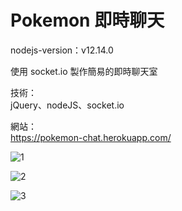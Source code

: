 # Pokemon 即時聊天
nodejs-version：v12.14.0

使用 socket.io 製作簡易的即時聊天室

技術：<br>
jQuery、nodeJS、socket.io

網站：<br>
https://pokemon-chat.herokuapp.com/

![1](https://user-images.githubusercontent.com/42172531/161303353-29c4b756-01d6-4a7d-ac97-eb46c459058f.png)

![2](https://user-images.githubusercontent.com/42172531/161303375-be720761-9b3d-4066-b06d-20d85ed26f6f.png)

![3](https://user-images.githubusercontent.com/42172531/161303388-dcbe12c9-2272-4bbf-8dbd-cc30dcac7ffb.png)

